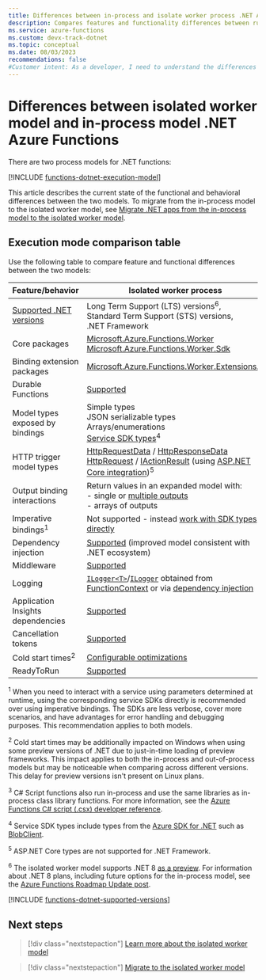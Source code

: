 ```yaml
---
title: Differences between in-process and isolate worker process .NET Azure Functions
description: Compares features and functionality differences between running .NET Functions in-process or as an isolated worker process. 
ms.service: azure-functions
ms.custom: devx-track-dotnet
ms.topic: conceptual 
ms.date: 08/03/2023
recommendations: false
#Customer intent: As a developer, I need to understand the differences between running in-process and running in an isolated worker process so that I can choose the best process model for my functions.
---
```


# Differences between isolated worker model and in-process model .NET Azure Functions

There are two process models for .NET functions:

[!INCLUDE [functions-dotnet-execution-model](../../includes/functions-dotnet-execution-model.md)] 

This article describes the current state of the functional and behavioral differences between the two models. To migrate from the in-process model to the isolated worker model, see [Migrate .NET apps from the in-process model to the isolated worker model][migrate].

## Execution mode comparison table 

Use the following table to compare feature and functional differences between the two models:

| Feature/behavior | Isolated worker process  |  In-process<sup>3</sup> |
| ---- | ---- | ---- |
| [Supported .NET versions](#supported-versions) | Long Term Support (LTS) versions<sup>6</sup>,<br/>Standard Term Support (STS) versions,<br/>.NET Framework | Long Term Support (LTS) versions<sup>6</sup> |
| Core packages | [Microsoft.Azure.Functions.Worker](https://www.nuget.org/packages/Microsoft.Azure.Functions.Worker/)<br/>[Microsoft.Azure.Functions.Worker.Sdk](https://www.nuget.org/packages/Microsoft.Azure.Functions.Worker.Sdk) | [Microsoft.NET.Sdk.Functions](https://www.nuget.org/packages/Microsoft.NET.Sdk.Functions/) |
| Binding extension packages | [Microsoft.Azure.Functions.Worker.Extensions.*](https://www.nuget.org/packages?q=Microsoft.Azure.Functions.Worker.Extensions) | [Microsoft.Azure.WebJobs.Extensions.*](https://www.nuget.org/packages?q=Microsoft.Azure.WebJobs.Extensions)  |
| Durable Functions | [Supported](durable/durable-functions-dotnet-isolated-overview.md)| [Supported](durable/durable-functions-overview.md) |
| Model types exposed by bindings | Simple types<br/>JSON serializable types<br/>Arrays/enumerations<br/>[Service SDK types](dotnet-isolated-process-guide.md#sdk-types)<sup>4</sup> | Simple types<br/>[JSON serializable](/dotnet/api/system.text.json.jsonserializeroptions) types<br/>Arrays/enumerations<br/>Service SDK types<sup>4</sup> |
| HTTP trigger model types| [HttpRequestData] / [HttpResponseData]<br/>[HttpRequest] / [IActionResult] (using [ASP.NET Core integration][aspnetcore-integration])<sup>5</sup>| [HttpRequest] / [IActionResult]<sup>5</sup><br/>[HttpRequestMessage] / [HttpResponseMessage] |
| Output binding interactions | Return values in an expanded model with:<br/> - single or [multiple outputs](dotnet-isolated-process-guide.md#multiple-output-bindings)<br/> - arrays of outputs| Return values (single output only),<br/>`out` parameters,<br/>`IAsyncCollector` |
| Imperative bindings<sup>1</sup>  | Not supported - instead [work with SDK types directly](./dotnet-isolated-process-guide.md#register-azure-clients) | [Supported](functions-dotnet-class-library.md#binding-at-runtime) |
| Dependency injection | [Supported](dotnet-isolated-process-guide.md#dependency-injection) (improved model consistent with .NET ecosystem) | [Supported](functions-dotnet-dependency-injection.md)  |
| Middleware | [Supported](dotnet-isolated-process-guide.md#middleware) | Not supported |
| Logging | [`ILogger<T>`]/[`ILogger`] obtained from [FunctionContext](/dotnet/api/microsoft.azure.functions.worker.functioncontext) or via [dependency injection](dotnet-isolated-process-guide.md#dependency-injection)| [`ILogger`] passed to the function<br/>[`ILogger<T>`] via [dependency injection](functions-dotnet-dependency-injection.md) |
| Application Insights dependencies | [Supported](./dotnet-isolated-process-guide.md#application-insights) | [Supported](functions-monitoring.md#dependencies) |
| Cancellation tokens | [Supported](dotnet-isolated-process-guide.md#cancellation-tokens) | [Supported](functions-dotnet-class-library.md#cancellation-tokens) |
| Cold start times<sup>2</sup> | [Configurable optimizations](./dotnet-isolated-process-guide.md#performance-optimizations) | Optimized |
| ReadyToRun | [Supported](dotnet-isolated-process-guide.md#readytorun) | [Supported](functions-dotnet-class-library.md#readytorun) |

<sup>1</sup> When you need to interact with a service using parameters determined at runtime, using the corresponding service SDKs directly is recommended over using imperative bindings. The SDKs are less verbose, cover more scenarios, and have advantages for error handling and debugging purposes. This recommendation applies to both models.

<sup>2</sup> Cold start times may be additionally impacted on Windows when using some preview versions of .NET due to just-in-time loading of preview frameworks. This impact applies to both the in-process and out-of-process models but may be noticeable when comparing across different versions. This delay for preview versions isn't present on Linux plans.

<sup>3</sup> C# Script functions also run in-process and use the same libraries as in-process class library functions. For more information, see the [Azure Functions C# script (.csx) developer reference](functions-reference-csharp.md). 

<sup>4</sup> Service SDK types include types from the [Azure SDK for .NET](/dotnet/azure/sdk/azure-sdk-for-dotnet) such as [BlobClient](/dotnet/api/azure.storage.blobs.blobclient).

<sup>5</sup> ASP.NET Core types are not supported for .NET Framework.

<sup>6</sup> The isolated worker model supports .NET 8 [as a preview](./dotnet-isolated-process-guide.md#preview-net-versions). For information about .NET 8 plans, including future options for the in-process model, see the [Azure Functions Roadmap Update post](https://aka.ms/azure-functions-dotnet-roadmap).

[HttpRequest]: /dotnet/api/microsoft.aspnetcore.http.httprequest
[IActionResult]: /dotnet/api/microsoft.aspnetcore.mvc.iactionresult
[HttpRequestData]: /dotnet/api/microsoft.azure.functions.worker.http.httprequestdata?view=azure-dotnet&preserve-view=true 
[HttpResponseData]: /dotnet/api/microsoft.azure.functions.worker.http.httpresponsedata?view=azure-dotnet&preserve-view=true
[HttpRequestMessage]: /dotnet/api/system.net.http.httprequestmessage
[HttpResponseMessage]: /dotnet/api/system.net.http.httpresponsemessage

[aspnetcore-integration]: ./dotnet-isolated-process-guide.md#aspnet-core-integration

[!INCLUDE [functions-dotnet-supported-versions](../../includes/functions-dotnet-supported-versions.md)]

## Next steps

> [!div class="nextstepaction"]
> [Learn more about the isolated worker model](./dotnet-isolated-process-guide.md)

> [!div class="nextstepaction"]
> [Migrate to the isolated worker model][migrate]

[migrate]: ./migrate-dotnet-to-isolated-model.md

[`ILogger`]: /dotnet/api/microsoft.extensions.logging.ilogger
[`ILogger<T>`]: /dotnet/api/microsoft.extensions.logging.logger-1
